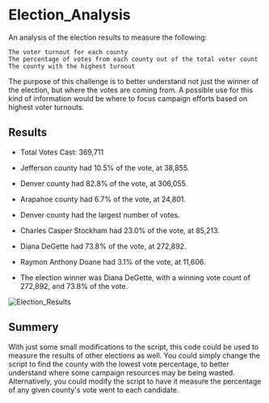 # Election_Analysis
An analysis of the election results to measure the following:

    The voter turnout for each county
    The percentage of votes from each county out of the total voter count
    The county with the highest turnout

The purpose of this challenge is to better understand not just the winner of the election, but where the votes are coming from. A possible use for this kind of information would be where to focus campaign efforts based on highest voter turnouts. 


## Results 
* Total Votes Cast: 369,711

* Jefferson county had 10.5% of the vote, at 38,855. 
* Denver county had 82.8% of the vote, at 306,055. 
* Arapahoe county had 6.7% of the vote, at 24,801.

* Denver county had the largest number of votes.

* Charles Casper Stockham had 23.0% of the vote, at 85,213.
* Diana DeGette had 73.8% of the vote, at 272,892.
* Raymon Anthony Doane had 3.1% of the vote, at 11,606.

* The election winner was Diana DeGette, with a winning vote count of 272,892, and 73.8% of the vote. 

![Election_Results](images/result_image.JPG)

## Summery 
With just some small modifications to the script, this code could be used to measure the results of other elections as well. You could simply change the script to find the county with the lowest vote percentage, to better understand where some campaign resources may be being wasted. Alternatively, you could modify the script to have it measure the percentage of any given county's vote went to each candidate.
